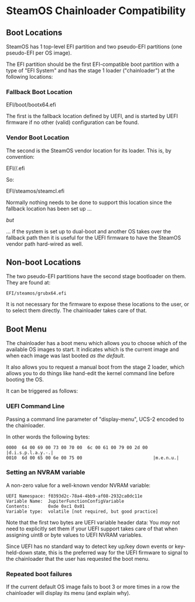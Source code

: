 # SteamOS Chainloader Compatibility

## Boot Locations

SteamOS has 1 top-level EFI partition and two
pseudo-EFI partitions (one pseudo-EFI per OS image).

The EFI partition should be the first EFI-compatible boot partition 
with a type of "EFI System" and has the stage 1 loader ("chainloader")
at the following locations:


### Fallback Boot Location

   EFI/boot/bootx64.efi

The first is the fallback location defined by UEFI, and is started
by UEFI firmware if no other (valid) configuration can be found.

### Vendor Boot Location

The second is the SteamOS vendor location for its loader. This
is, by convention:

   EFI/<name-of-os>/<name-of-loader>.efi

So:

   EFI/steamos/steamcl.efi

Normally nothing needs to be done to support this location since the fallback 
location has been set up … 

_but_ 

… if the system is set up to dual-boot and another OS takes over the fallback
path then it is useful for the UEFI firmware to have the SteamOS vendor path
hard-wired as well.

## Non-boot Locations

The two pseudo-EFI partitions have the second stage bootloader on them.
They are found at:

    EFI/steamos/grubx64.efi

It is not necessary for the firmware to expose these locations to the
user, or to select them directly. The chainloader takes care of that.

## Boot Menu

The chainloader has a boot menu which allows you to choose which of
the available OS images to start. It indicates which is the current 
image and when each image was last booted _as the default_.

It also allows you to request a manual boot from the stage 2 loader,
which allows you to do things like hand-edit the kernel command line
before booting the OS.

It can be triggered as follows:


### UEFI Command Line

Passing a command line parameter of "display-menu", UCS-2 encoded
to the chainloader.
    
In other words the following bytes:

    0000  64 00 69 00 73 00 70 00  6c 00 61 00 79 00 2d 00  |d.i.s.p.l.a.y.-.|
    0010  6d 00 65 00 6e 00 75 00                           |m.e.n.u.|

### Setting an NVRAM variable

A non-zero value for a well-known vendor NVRAM variable:

    UEFI Namespace: f0393d2c-78a4-4bb9-af08-2932ca0dc11e
    Variable Name:  JupiterFunctionConfigVariable
    Contents:       0xde 0xc1 0x01
    Variable type:  volatile [not required, but good practice]

Note that the first two bytes are UEFI variable header data:
You _may_ not need to explicitly set them if your UEFI support 
takes care of that when assigning uint8 or byte values to UEFI 
NVRAM variables.

Since UEFI has no standard way to detect key up/key down events
or key-held-down state, this is the preferred way for the UEFI
firmware to signal to the chainloader that the user has requested
the boot menu.

### Repeated boot failures

If the current default OS image fails to boot 3 or more times in a row
the chainloader will display its menu (and explain why).


